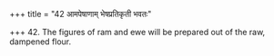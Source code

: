+++
title = "42 आमपेषाणाम् भेषप्रतिकृती भवतः"

+++
42. The figures of ram and ewe will be prepared out of the raw, dampened flour.
